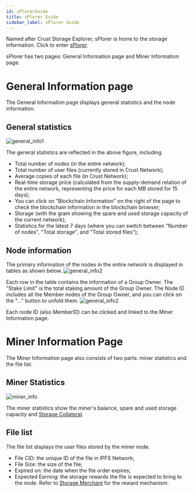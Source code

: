 ```yaml
---
id: sPlorerGuide
title: sPlorer Guide
sidebar_label: sPlorer Guide
---
```


Named after Crust Storage Explorer, sPlorer is home to the storage information. Click to enter [sPlorer](https://splorer.crust.network/).

sPlorer has two pages: General Information page and Miner Information page.

# General Information page
The General Information page displays general statistics and the node information.

## General statistics
![general_info1](https://crust-data.oss-cn-shanghai.aliyuncs.com/wiki/storage/general_info1.png)

The general statistics are reflected in the above figure, including

* Total number of nodes (in the entire network);
* Total number of user files (currently stored in Crust Network);
* Average copies of each file (in Crust Network);
* Real-time storage price (calculated from the supply-demand relation of the entire network, representing the price for each MB stored for 15 days);
* You can click on "Blockchain Information" on the right of the page to check the blockchain information in the blockchain browser;
* Storage (with the gram showing the spare and used storage capacity of the current network);
* Statistics for the latest 7 days (where you can switch between "Number of nodes", "Total storage", and "Total stored files");

## Node information

The primary information of the nodes in the entire network is displayed in tables as shown below.
![general_info2](https://crust-data.oss-cn-shanghai.aliyuncs.com/wiki/storage/general_info2.png)

Each row in the table contains the information of a Group Owner. The "Stake Limit" is the total staking amount of the Group Owner. The Node ID includes all the Member nodes of the Group Owner, and you can click on the "..." button to unfold them.
![general_info2](https://crust-data.oss-cn-shanghai.aliyuncs.com/wiki/storage/nodes.png)

Each node ID (also MemberID) can be clicked and linked to the Miner Information page.

# Miner Information Page
The Miner Information page also consists of two parts: miner statistics and the file list.

## Miner Statistics
![miner_info](https://crust-data.oss-cn-shanghai.aliyuncs.com/wiki/storage/miner_info.png)

The miner statistics show the miner's balance, spare and used storage capacity and [Storage Collateral](merchantGuidance.md).

## File list

The file list displays the user files stored by the miner node.
* File CID: the unique ID of the file in IPFS Network;
* File Size: the size of the file; 
* Expired on: the date when the file order expires;
* Expected Earning: the storage rewards the file is expected to bring to the node. Refer to [Storage Merchant](merchantGuidance.md) for the reward mechanism.

